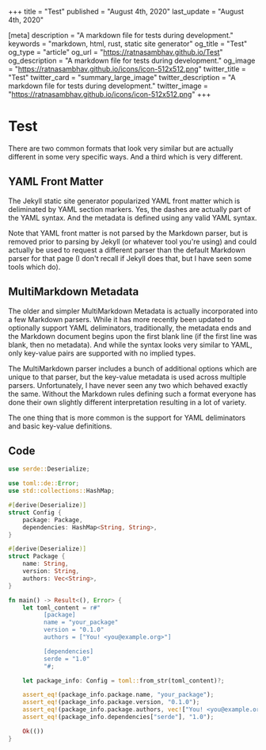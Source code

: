 +++
title = "Test"
published = "August 4th, 2020"
last_update = "August 4th, 2020"

[meta]
description = "A markdown file for tests during development."
keywords = "markdown, html, rust, static site generator"
og_title = "Test"
og_type = "article"
og_url = "https://ratnasambhav.github.io/Test"
og_description = "A markdown file for tests during development."
og_image = "https://ratnasambhav.github.io/icons/icon-512x512.png"
twitter_title = "Test"
twitter_card = "summary_large_image"
twitter_description = "A markdown file for tests during development."
twitter_image = "https://ratnasambhav.github.io/icons/icon-512x512.png"
+++

# Test

There are two common formats that look very similar but are actually different in some very specific ways. And a third which is very different.

## YAML Front Matter

The Jekyll static site generator popularized YAML front matter which is deliminated by YAML section markers. Yes, the dashes are actually part of the YAML syntax. And the metadata is defined using any valid YAML syntax. 

Note that YAML front matter is not parsed by the Markdown parser, but is removed prior to parsing by Jekyll (or whatever tool you're using) and could actually be used to request a different parser than the default Markdown parser for that page (I don't recall if Jekyll does that, but I have seen some tools which do).

## MultiMarkdown Metadata

The older and simpler MultiMarkdown Metadata is actually incorporated into a few Markdown parsers. While it has more recently been updated to optionally support YAML deliminators, traditionally, the metadata ends and the Markdown document begins upon the first blank line (if the first line was blank, then no metadata). And while the syntax looks very similar to YAML, only key-value pairs are supported with no implied types.

The MultiMarkdown parser includes a bunch of additional options which are unique to that parser, but the key-value metadata is used across multiple parsers. Unfortunately, I have never seen any two which behaved exactly the same. Without the Markdown rules defining such a format everyone has done their own slightly different interpretation resulting in a lot of variety.

The one thing that is more common is the support for YAML deliminators and basic key-value definitions.

## Code

```rust
use serde::Deserialize;

use toml::de::Error;
use std::collections::HashMap;

#[derive(Deserialize)]
struct Config {
    package: Package,
    dependencies: HashMap<String, String>,
}

#[derive(Deserialize)]
struct Package {
    name: String,
    version: String,
    authors: Vec<String>,
}

fn main() -> Result<(), Error> {
    let toml_content = r#"
          [package]
          name = "your_package"
          version = "0.1.0"
          authors = ["You! <you@example.org>"]

          [dependencies]
          serde = "1.0"
          "#;

    let package_info: Config = toml::from_str(toml_content)?;

    assert_eq!(package_info.package.name, "your_package");
    assert_eq!(package_info.package.version, "0.1.0");
    assert_eq!(package_info.package.authors, vec!["You! <you@example.org>"]);
    assert_eq!(package_info.dependencies["serde"], "1.0");

    Ok(())
}
```